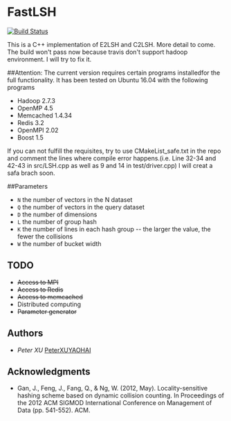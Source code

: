 # FastLSH

[![Build Status](https://travis-ci.org/PeterXUYAOHAI/FastLSH.svg?branch=master)](https://travis-ci.org/PeterXUYAOHAI/FastLSH)

This is a C++ implementation of E2LSH and C2LSH. More detail to come.
The build won't pass now because  travis don't support hadoop environment. I will try to fix it.

##Attention:
The current version requires certain programs installedfor the full functionality.
It has been tested on Ubuntu 16.04 with the following programs
* Hadoop 2.7.3
* OpenMP 4.5
* Memcached 1.4.34
* Redis 3.2
* OpenMPI 2.02
* Boost 1.5

If you can not fulfill the requisites, try to use CMakeList_safe.txt in the repo and comment the lines where compile error happens.(i.e. Line 32-34 and 42-43 in src/LSH.cpp as well as 9 and 14 in test/driver.cpp) I will creat a safa brach soon.


##Parameters
* ```N``` the number of vectors in the N dataset
* ```Q``` the number of vectors in the query dataset
* ```D``` the number of dimensions
* ```L``` the number of group hash
* ```K``` the number of lines in each hash group -- the larger the value, the fewer the collisions
* ```W``` the number of bucket width

## TODO
* ~~Access to MPI~~
* ~~Access to Redis~~
* ~~Access to memcached~~
* Distributed computing
* ~~Parameter generator~~
## Authors

* *Peter XU*  [PeterXUYAOHAI](https://github.com/PeterXUYAOHAI)


## Acknowledgments

* Gan, J., Feng, J., Fang, Q., & Ng, W. (2012, May). Locality-sensitive hashing scheme based on dynamic collision counting. In Proceedings of the 2012 ACM SIGMOD International Conference on Management of Data (pp. 541-552). ACM.



